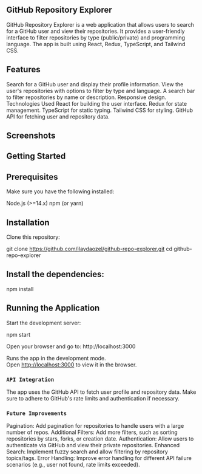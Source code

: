 ## GitHub Repository Explorer
GitHub Repository Explorer is a web application that allows users to search for a GitHub user and view their repositories. It provides a user-friendly interface to filter repositories by type (public/private) and programming language. The app is built using React, Redux, TypeScript, and Tailwind CSS.

## Features
Search for a GitHub user and display their profile information.
View the user's repositories with options to filter by type and language.
A search bar to filter repositories by name or description.
Responsive design.
Technologies Used
React for building the user interface.
Redux for state management.
TypeScript for static typing.
Tailwind CSS for styling.
GitHub API for fetching user and repository data.

## Screenshots


## Getting Started
## Prerequisites
Make sure you have the following installed:

Node.js (>=14.x)
npm (or yarn)
## Installation
Clone this repository:

git clone https://github.com/ilaydaozel/github-repo-explorer.git
cd github-repo-explorer

## Install the dependencies:
npm install

## Running the Application
Start the development server:

npm start

Open your browser and go to:
http://localhost:3000

Runs the app in the development mode.\
Open [http://localhost:3000](http://localhost:3000) to view it in the browser.


### `API Integration`
The app uses the GitHub API to fetch user profile and repository data. Make sure to adhere to GitHub's rate limits and authentication if necessary.

### `Future Improvements`
Pagination: Add pagination for repositories to handle users with a large number of repos.
Additional Filters: Add more filters, such as sorting repositories by stars, forks, or creation date.
Authentication: Allow users to authenticate via GitHub and view their private repositories.
Enhanced Search: Implement fuzzy search and allow filtering by repository topics/tags.
Error Handling: Improve error handling for different API failure scenarios (e.g., user not found, rate limits exceeded).

